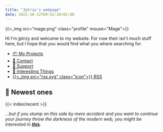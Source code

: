 ```yaml
---
title: "Jptrzy's webpage"
date: 2022-10-12T09:52:26+02:00
---
```


{{<_img src="mage.png" class="profile" mouse="Mage">}}

Hi I'm jptrzy and welcome to my website. For now their isn't much stuff here, but I hope that you would find what you where searching for.

- [📦 My Projects](projects)
- [📧 Contact](contact)
- [💸 Support](donation)
- [🤔 Interesting Things](interesting)
- [{{<_img src="rss.svg" class="icon">}} RSS](index.xml)

## 📜 Newest ones
{{< index/recent >}}

*...but if you stump on this side by mere accident and you want to continue your journey throw the darkness of the modern web, you might be interested in **[this](interesting)***.